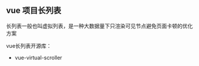 <!--
 * @Author: Vimalakirti
 * @Date: 2020-06-09 21:15:26
 * @LastEditTime: 2020-06-09 21:16:57
 * @Description: 
 * @FilePath: \vuepress-blog\docs\blog\Other-Library\skill\项目利器.md
--> 
## vue 项目长列表
长列表一般也叫虚拟列表，是一种大数据量下只渲染可见节点避免页面卡顿的优化方案

vue长列表开源库：
- vue-virtual-scroller